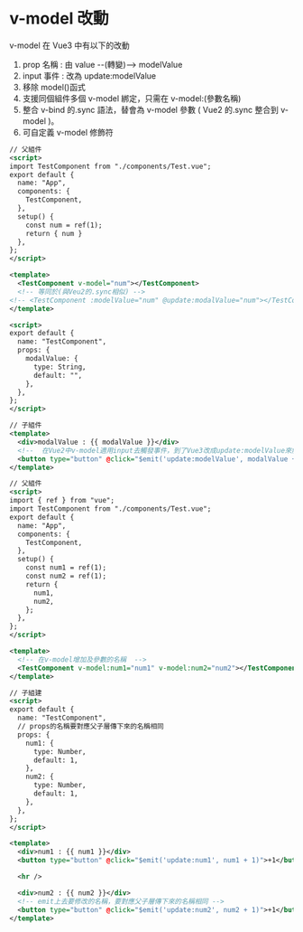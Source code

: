 # v-model 改動

v-model 在 Vue3 中有以下的改動

1. prop 名稱 : 由 value --(轉變)--> modelValue
2. input 事件 : 改為 update:modelValue
3. 移除 model()函式
4. 支援同個組件多個 v-model 綁定，只需在 v-model:(參數名稱)
5. 整合 v-bind 的.sync 語法，替會為 v-model 參數 ( Vue2 的.sync 整合到 v-model )。
6. 可自定義 v-model 修飾符

<!--sec data-title="v-model 示範：" data-id="section1" data-show=true ces-->

```xml
// 父組件
<script>
import TestComponent from "./components/Test.vue";
export default {
  name: "App",
  components: {
    TestComponent,
  },
  setup() {
    const num = ref(1);
    return { num }
  },
};
</script>

<template>
  <TestComponent v-model="num"></TestComponent>
  <!-- 等同於(與Veu2的.sync相似) -->
<!-- <TestComponent :modelValue="num" @update:modalValue="num"></TestComponent> -->
</template>
```

```xml
<script>
export default {
  name: "TestComponent",
  props: {
    modalValue: {
      type: String,
      default: "",
    },
  },
};
</script>

// 子組件
<template>
  <div>modalValue : {{ modalValue }}</div>
  <!--  在Vue2中v-model適用input去觸發事件，到了Vue3改成update:modelValue來觸發 -->
  <button type="button" @click="$emit('update:modelValue', modalValue + 1)"></button>
</template>
```

<!--endsec-->


<!--sec data-title="多個 v-model 示範：" data-id="section2" data-show=true ces-->


```xml
// 父組件
<script>
import { ref } from "vue";
import TestComponent from "./components/Test.vue";
export default {
  name: "App",
  components: {
    TestComponent,
  },
  setup() {
    const num1 = ref(1);
    const num2 = ref(1);
    return {
      num1,
      num2,
    };
  },
};
</script>

<template>
  <!-- 在v-model增加及參數的名稱  -->
  <TestComponent v-model:num1="num1" v-model:num2="num2"></TestComponent>
</template>
```

```xml
// 子組建
<script>
export default {
  name: "TestComponent",
  // props的名稱要對應父子層傳下來的名稱相同
  props: {
    num1: {
      type: Number,
      default: 1,
    },
    num2: {
      type: Number,
      default: 1,
    },
  },
};
</script>

<template>
  <div>num1 : {{ num1 }}</div>
  <button type="button" @click="$emit('update:num1', num1 + 1)">+1</button>

  <hr />

  <div>num2 : {{ num2 }}</div>
  <!-- emit上去要修改的名稱，要對應父子層傳下來的名稱相同 -->
  <button type="button" @click="$emit('update:num2', num2 + 1)">+1</button>
</template>
```

<!--endsec-->
